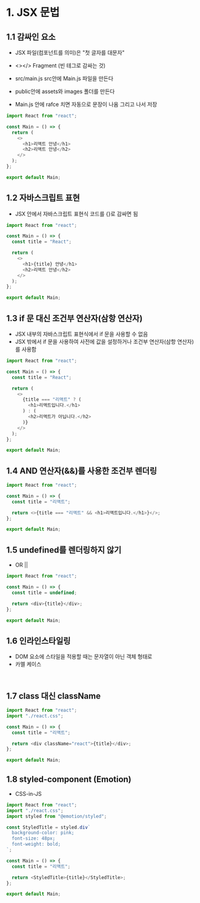 # 1. JSX 문법

## 1.1 감싸인 요소

- JSX 파일(컴포넌트를 의미)은 "첫 글자를 대문자"
- <></> Fragment (빈 테그로 감싸는 것)
- src/main.js src안에 Main.js 파일을 만든다

- public안에 assets와 images 폴더를 만든다

- Main.js 안에 rafce 치면 자동으로 문장이 나옴 그리고 나서 저장

```js
import React from "react";

const Main = () => {
  return (
    <>
      <h1>리액트 안녕</h1>
      <h2>리액트 안녕</h2>
    </>
  );
};

export default Main;
```

## 1.2 자바스크립트 표현

- JSX 안에서 자바스크립트 표현식 코드를 {}로 감싸면 됨

```js
import React from "react";

const Main = () => {
  const title = "React";

  return (
    <>
      <h1>{title} 안녕</h1>
      <h2>리액트 안녕</h2>
    </>
  );
};

export default Main;
```

## 1.3 if 문 대신 조건부 연산자(삼항 연산자)

- JSX 내부의 자바스크립트 표현식에서 if 문을 사용할 수 없음
- JSX 밖에서 if 문을 사용하여 사전에 값을 설정하거나 조건부 연산자(삼항 연산자)를 사용함

```js
import React from "react";

const Main = () => {
  const title = "React";

  return (
    <>
      {title === "리액트" ? (
        <h1>리액트입니다.</h1>
      ) : (
        <h2>리액트가 아닙니다.</h2>
      )}
    </>
  );
};

export default Main;
```

## 1.4 AND 연산자(&&)를 사용한 조건부 렌더링

```js
import React from "react";

const Main = () => {
  const title = "리액트";

  return <>{title === "리액트" && <h1>리액트입니다.</h1>}</>;
};

export default Main;
```

## 1.5 undefined를 렌더링하지 않기

- OR ||

```js
import React from "react";

const Main = () => {
  const title = undefined;

  return <div>{title}</div>;
};

export default Main;
```

## 1.6 인라인스타일링

- DOM 요소에 스타일을 적용할 때는 문자열이 아닌 객체 형태로
- 카멜 케이스

```js

```

```js

```

## 1.7 class 대신 className

```js
import React from "react";
import "./react.css";

const Main = () => {
  const title = "리액트";

  return <div className="react">{title}</div>;
};

export default Main;
```

## 1.8 styled-component (Emotion)

- CSS-in-JS

```js
import React from "react";
import "./react.css";
import styled from "@emotion/styled";

const StyledTitle = styled.div`
  background-color: pink;
  font-size: 48px;
  font-weight: bold;
`;

const Main = () => {
  const title = "리액트";

  return <StyledTitle>{title}</StyledTitle>;
};

export default Main;
```
